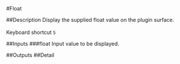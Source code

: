 #Float

##Description
Display the supplied float value on the plugin surface.<br><br>Keyboard shortcut `5`

##Inputs
###float
Input value to be displayed.

##Outputs
##Detail

